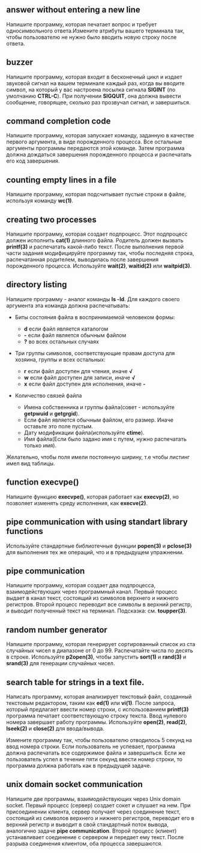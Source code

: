 ## answer without entering a new line
Напишите программу, которая печатает вопрос и требует односимвольного ответа.Измените атрибуты вашего терминала так, чтобы пользователю не нужно было вводить новую строку после ответа.
## buzzer
Напишите программу, которая входит в бесконечный цикл и издает звуковой сигнал на вашем терминале каждый раз, когда вы вводите символ, на который у вас настроена посылка сигнала **SIGINT** (по умолчанию **CTRL-C**). При получении **SIGQUIT**, она должна вывести сообщение, говорящее, сколько раз прозвучал сигнал, и завершиться.
## command completion code
Напишите программу, которая запускает команду, заданную в качестве первого аргумента, в виде порожденного процесса. Все остальные аргументы программы передаются этой команде. Затем программа должна дождаться завершения порожденного процесса и распечатать его код завершения.
## counting empty lines in a file
Напишите программу, которая подсчитывает пустые строки в файле, используя команду **wc(1)**.
## creating two processes
Напишите программу, которая создает подпроцесс. Этот подпроцесс должен исполнить **cat(1)** длинного файла. Родитель должен вызвать **printf(3)** и распечатать какой-либо текст. После выполнения первой части задания модифицируйте программу так, чтобы последняя строка, распечатанная родителем, выводилась после завершения порожденного процесса. Используйте **wait(2)**, **waitid(2)** или **waitpid(3)**.
## directory listing
Напишите программу - аналог команды **ls -ld**. Для каждого своего аргумента эта команда должна распечатывать:

+ Биты состояния файла в воспринимаемой человеком формы:

    - **d** если файл является каталогом
    - **-** если файл является обычным файлом
    - **?** во всех остальных случаях
+ Три группы символов, соответствующие правам доступа для хозяина, группы и всех остальных:

    - **r** если файл доступен для чтения, иначе **√**
    - **w** если файл доступен для записи, иначе **√**
    - **x** если файл доступен для исполнения, иначе **-**

+ Количество связей файла

    - Имена собственника и группы файла(совет - используйте **getpwuid** и **getgrgid**).
    - Если файл является обычным файлом, его размер. Иначе оставьте это поле пустым.
    - Дату модификации файла(используйте **ctime**).
    - Имя файла(Если было задано имя с путем, нужно распечатать только имя).

Желательно, чтобы поля имели постоянную ширину, т.е чтобы листинг имел вид таблицы.
## function execvpe()
Напишите функцию **execvpe()**, которая работает как **execvp(2)**, но позволяет изменять среду исполнения, как **execve(2)**.
## pipe communication with using standart library functions
Используйте стандартные библиотечные функции **popen(3)** и **pclose(3)** для выполнения тех же операций, что и в предыдущем упражнении.
## pipe communication 
Напишите программу, которая создает два подпроцесса, взаимодействующих через программный канал. Первый процесс выдает в канал текст, состоящий из символов верхнего и нижнего регистров. Второй процесс переводит все символы в верхний регистр, и выводит полученный текст на терминал. Подсказка: см. **toupper(3)**.
## random number generator 
Напишите программу, которая генерирует сортированный список из ста случайных чисел в диапазоне от 0 до 99. Распечатайте числа по десять в строке. Используйте **p2open(3)**, чтобы запустить **sort(1)** и **rand(3)** и **srand(3)** для генерации случайных чисел.
## search table for strings in a text file.
Написать программу, которая анализирует текстовый файл, созданный текстовым редактором, таким как **ed(1)** или **vi(1)**. После запроса, который предлагает ввести номер строки, с использованием **printf(3)** программа печатает соответствующую строку текста. Ввод нулевого номера завершает работу программы. Используйте **open(2)**, **read(2)**, **lseek(2)** и **close(2)** для ввода/вывода.

Измените программу так, чтобы пользователю отводилось 5 секунд на ввод номера строки. Если пользователь не успевает, программа должна распечатать все содержимое файла и завершиться. Если же пользователь успел в течение пяти секунд ввести номер строки, то программа должна работать как в предыдущей задаче.
## unix domain socket communication
Напишите две программы, взаимодействующих через Unix domain socket. Первый процесс (сервер) создает сокет и слушает на нем.  При присоединении клиента, сервер получает через соединение текст, состоящий из символов верхнего и нижнего регистров, переводит его в верхний регистр и выводит в свой стандартный поток вывода, аналогично задаче **pipe communication**. Второй процесс (клиент) устанавливает соединение с сервером и передает ему текст.  После разрыва соединения клиентом, оба процесса завершаются.
